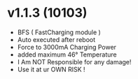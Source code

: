 # v1.1.3 (10103)
- BFS ( FastCharging module )
- Auto executed after reboot
- Force to 3000mA Charging Power
- added maximum 46° Temperature 
- I Am NOT Responsible for any damage!
- Use it at ur OWN RISK !
